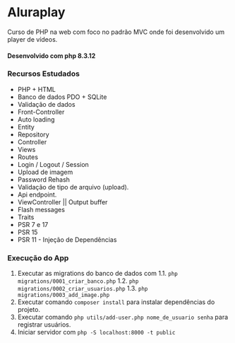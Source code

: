 # Aluraplay

Curso de PHP na web com foco no padrão MVC onde foi desenvolvido um player de vídeos.
#### Desenvolvido com php 8.3.12

### Recursos Estudados
- PHP + HTML
- Banco de dados PDO + SQLite
- Validação de dados
- Front-Controller
- Auto loading
- Entity
- Repository
- Controller
- Views
- Routes
- Login / Logout / Session
- Upload de imagem
- Password Rehash
- Validação de tipo de arquivo (upload).
- Api endpoint.
- ViewController || Output buffer
- Flash messages
- Traits
- PSR 7 e 17
- PSR 15
- PSR 11 - Injeção de Dependências

### Execução do App
1. Executar as migrations do banco de dados com 
  1.1. ```php migrations/0001_criar_banco.php```
  1.2. ```php migrations/0002_criar_usuarios.php```
  1.3. ```php migrations/0003_add_image.php```
2. Executar comando ```composer install``` para instalar dependências do projeto.
3. Executar comando ```php utils/add-user.php nome_de_usuario senha``` para registrar usuários.
4. Iniciar servidor com ```php -S localhost:8000 -t public```